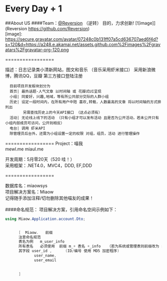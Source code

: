 Every Day + 1
=================

##About US
####Team：[@Reversion](https://github.com/Reversion) （逆转） 目的，力求创新!
[![image]](Reversion https://github.com/Reversion)  
[image]: https://secure.gravatar.com/avatar/07248c0b131ff07a5cd636707aed6f4d?s=120&d=https://a248.e.akamai.net/assets.github.com%2Fimages%2Fgravatars%2Fgravatar-org-120.png

=================

描述：日志记录类小清新网站，图文和音乐 （音乐采用虾米接口）
      采用新浪微博，腾讯QQ，豆瓣 第三方接口登陆注册  
          
      目前项目开发板块划分为
      首页| 最热话题-人气文章 以时间轴 或 花瓣式UI呈现   
      小组| 同爱好，兴趣,地域，等有所公共部分交际的人群小组     
      历史| 设定一段时间内，在所有用户中陪 喜欢,转载，人数最高的文章 将以时间轴的方式排列出  
            另需查找历史上的今天API接口 （这点必须有）
      活动| 无论线上线下的活动 （只有小组才可以发布活动 且是否为公开活动，若未公开只有小组内部成员可访问，公开则相反）
      电台| 调用 虾米API
      除管理员后台外，还需为小组设置一定的权限 对组，组员，活动 进行管理操作
     

=================
Project：喵我  
         mewl.me
         miaul.me

开发周期：5月零20天（520 哇！）<br>
采用框架：.NET4.0，MVC4，DDD, EF,DDD 

=================


数据库名：miaowsys <br>
项目解决方案名：Miaow<br>
记得随手添加注释/切勿删除其他喵友的成果！<br>     
####命名规范：
项目解决方案，引用命名空间示例如下：  
```C#
using Miaow.Application.account.Dto;
```
```C#
       
      [  Miaow.   前缀 
      注意命名规范 
      表名为例   m_user_info   
      所有表名   必须使用  前缀 m_+ 表名 +_info   （若为系统或管理表则前缀改为 sys_）
      其字段 user_id ,      (ID/编号 使用 MD5 加密程序)
             user_name,     
             user_email    
             
                   
      ]
    

